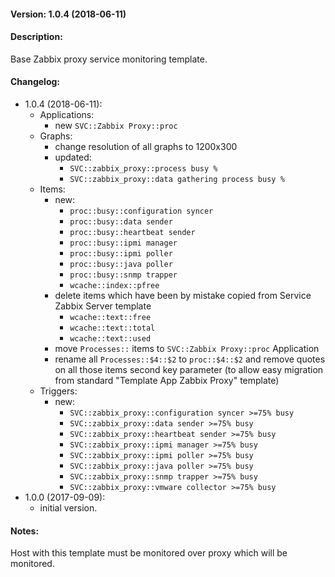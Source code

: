 #### Version: 1.0.4 (2018-06-11)

#### Description:
Base Zabbix proxy service monitoring template.

#### Changelog:
- 1.0.4 (2018-06-11):
  - Applications:
    - new ```SVC::Zabbix Proxy::proc``` 
  - Graphs:
    - change resolution of all graphs to 1200x300
    - updated:
      - ```SVC::zabbix_proxy::process busy %```
      - ```SVC::zabbix_proxy::data gathering process busy %```
  - Items:
    - new:
      - ```proc::busy::configuration syncer```
      - ```proc::busy::data sender```
      - ```proc::busy::heartbeat sender```
      - ```proc::busy::ipmi manager```
      - ```proc::busy::ipmi poller```
      - ```proc::busy::java poller```
      - ```proc::busy::snmp trapper```
      - ```wcache::index::pfree```
    - delete items which have been by mistake copied from Service Zabbix Server template
      - ```wcache::text::free```
      - ```wcache::text::total```
      - ```wcache::text::used```
    - move ```Processes::``` items to ```SVC::Zabbix Proxy::proc``` Application
    - rename all ```Processes::$4::$2``` to ```proc::$4::$2``` and remove quotes on all those items second key parameter (to allow easy migration from standard "Template App Zabbix Proxy" template)
  - Triggers:
    - new:
      - ```SVC::zabbix_proxy::configuration syncer >=75% busy```
      - ```SVC::zabbix_proxy::data sender >=75% busy```
      - ```SVC::zabbix_proxy::heartbeat sender >=75% busy```
      - ```SVC::zabbix_proxy::ipmi manager >=75% busy```
      - ```SVC::zabbix_proxy::ipmi poller >=75% busy```
      - ```SVC::zabbix_proxy::java poller >=75% busy```
      - ```SVC::zabbix_proxy::snmp trapper >=75% busy```
      - ```SVC::zabbix_proxy::vmware collector >=75% busy```
- 1.0.0 (2017-09-09):
  - initial version.

#### Notes:
Host with this template must be monitored over proxy which will be monitored.